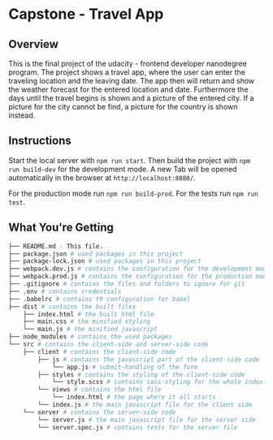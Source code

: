 # Capstone - Travel App

## Overview
This is the final project of the udacity - frontend developer nanodegree program. 
The project shows a travel app, where the user can enter the traveling location and the leaving date. The app then will return and show the weather forecast for the entered location and date. Furthermore the days until the travel begins is shown and a picture of the entered city.
If a picture for the city cannot be find, a picture for the country is shown instead.

## Instructions
Start the local server with `npm run start`.
Then build the project with `npm run build-dev` for the development mode.
A new Tab will be opened automatically in the browser at `http://localhost:8080/`.

For the production mode run `npm run build-prod`.
For the tests run `npm run test`.

## What You're Getting
```bash
├── README.md - This file.
├── package.json # used packages in this project
├── package-lock.json # used packages in this project
├── webpack.dev.js # contains the configuration for the development mode
├── webpack.prod.js # contains the configuration for the production mode
├── .gitignore # contains the files and folders to ignore for git
├── .env # contains credentials
├── .babelrc # contains th configuration for babel
├── dist # contains the built files
    ├── index.html # the built html file
    ├── main.css # the minified styling
    └── main.js # the minified javascript
├── node_modules # contains the used packages
└── src # contains the client-side and server-side code
    ├── client # contains the client-side code
        ├── js # contains the javascript part of the client-side code
            └── app.js # submit-handling of the form
        ├── styles # contains the styling of the client-side code
            └── style.scss # contains sass-styling for the whole index.html
        └── views # contains the html file
            └── index.html # the page where it all starts
        └── index.js # the main javascript file for the client side
    └── server # contains the server-side code
        └── server.js # the main javascript file for the server side
        └── server.spec.js # contains tests for the server file
